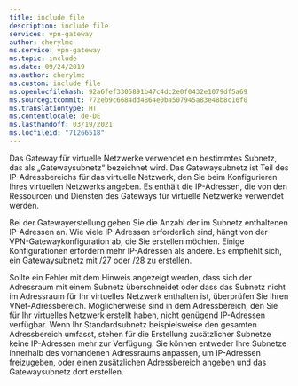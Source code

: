 ```yaml
---
title: include file
description: include file
services: vpn-gateway
author: cherylmc
ms.service: vpn-gateway
ms.topic: include
ms.date: 09/24/2019
ms.author: cherylmc
ms.custom: include file
ms.openlocfilehash: 92a6fef3305891b47c4dc2e0f0432e1079df5a69
ms.sourcegitcommit: 772eb9c6684dd4864e0ba507945a83e48b8c16f0
ms.translationtype: HT
ms.contentlocale: de-DE
ms.lasthandoff: 03/19/2021
ms.locfileid: "71266518"
---
```

Das Gateway für virtuelle Netzwerke verwendet ein bestimmtes Subnetz, das als „Gatewaysubnetz“ bezeichnet wird. Das Gatewaysubnetz ist Teil des IP-Adressbereichs für das virtuelle Netzwerk, den Sie beim Konfigurieren Ihres virtuellen Netzwerks angeben. Es enthält die IP-Adressen, die von den Ressourcen und Diensten des Gateways für virtuelle Netzwerke verwendet werden. 


Bei der Gatewayerstellung geben Sie die Anzahl der im Subnetz enthaltenen IP-Adressen an. Wie viele IP-Adressen erforderlich sind, hängt von der VPN-Gatewaykonfiguration ab, die Sie erstellen möchten. Einige Konfigurationen erfordern mehr IP-Adressen als andere. Es empfiehlt sich, ein Gatewaysubnetz mit /27 oder /28 zu erstellen.


Sollte ein Fehler mit dem Hinweis angezeigt werden, dass sich der Adressraum mit einem Subnetz überschneidet oder dass das Subnetz nicht im Adressraum für Ihr virtuelles Netzwerk enthalten ist, überprüfen Sie Ihren VNet-Adressbereich. Möglicherweise sind in dem Adressbereich, den Sie für Ihr virtuelles Netzwerk erstellt haben, nicht genügend IP-Adressen verfügbar. Wenn Ihr Standardsubnetz beispielsweise den gesamten Adressbereich umfasst, stehen für die Erstellung zusätzlicher Subnetze keine IP-Adressen mehr zur Verfügung. Sie können entweder Ihre Subnetze innerhalb des vorhandenen Adressraums anpassen, um IP-Adressen freizugeben, oder einen zusätzlichen Adressbereich angeben und das Gatewaysubnetz dort erstellen.